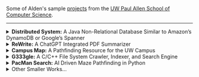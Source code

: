 Some of Alden's sample [projects](https://aldenhinden.github.io/UW-Coding-Projects/) from the [UW Paul Allen School of Computer Science](https://www.cs.washington.edu/). 

---

<details>
<summary><b>Distributed System:</b> A Java Non-Relational Database Similar to Amazon’s DynamoDB or 
Google’s Spanner</summary><br>
<p>
The quarter-long goal of this project was to build a sharded, linearizable, scalable, fault-tolerant, 
highly available key-value store, with dynamic load balancing and atomic multi-key transactions.
</p>
<p>
The project was primarily written in Java, beginning with the creation of a personalized key-value store. Fault 
tolerance was attempted first with a primary/backup system, wherein two servers act together to 
guarantee no state is lost or altered from the client's perspective. The client talks to the primary, 
who executes after the backup has processed the request as well. The servers interact with a ViewServer 
who tells them who is primary and who is backup at any given time. Linearizability was guaranteed through "exactly
once" semantics, where clients would retry requests on timers and servers use cached results for already executed 
requests. 
</p>
<p>
To guarantee linearizability of commands in the event that the ViewServer goes down, a Paxos protocol 
was then implemented. The version implemented in class was adapted from <a href="https://paxos.systems/">this</a> 
paper. In general, clients send requests to all replicas, of which only the leader of the Paxos group processes, 
then broadcasting the request to all other replicas for consensus. Once consensus on the order of commands has 
been reached, the leader processes the request and replies to the client, with the replicas doing the same, all storing 
commands in their own log which is updated by the leader through heartbeat messages. Servers talk to each other through 
a series of messages that each contain their own functionality, and timers are used to solve network latency issues, 
including message delays, reorders, and drops. "Exactly once" semantics are still guaranteed. 
</p>
<p>
Scalability is addressed by creating a transactional key-value store that can handle sets of client requests, while 
the keys are sharded across the servers using consistent virtual hashing. A ShardMaster manages a sequence of numbered 
configurations describing a set of replica groups and an assignment of shards. Each replica group runs the previously 
implemented Paxos protocol to guarantee linearizability of commands. To help guarantee high availability, the 
ShardMaster will dynamically load balance the store, determining if a new configuration is necessary and redistributing 
shards to new groups as they come and go or as keys become more popular. Lastly, transactions are processed using a 
two-phase commit strategy so that commands can be executed across shard groups. 
</p>
<p>
Please reach out to me via email at aldenhinden@gmail.com or aghs@cs.washington.edu for code. I would be happy to 
discuss this project further as it was one of my favorites, and this is a very succinct description. 
</p>
</details>


<details>
<summary><b>ReWrite:</b> A ChatGPT Integrated PDF Summarizer</summary><br>
Full stack development on a team integrating the ChatGPT API into an Angular CLI website, using prompt engineering and JavaScript web scraping to return summaries of uploaded PDFs. Experience configuring a virtual private server to fully deploy the website using Vultr. Continuous integration and testing experience.
</details>


<details>
<summary><b>Campus Map:</b> A Pathfinding Resource for the UW Campus</summary><br>
Full implementation of Dijkstra’s algorithm to find the shortest path between buildings on UW campus using a personalized, generic graph data structure in Java. Front-end UI integration with HTML and ReactJS. Practice with simple HTTP servers in Java.
</details>


<details>
<summary><b>G333gle:</b> A C/C++ File System Crawler, Indexer, and Search Engine</summary><br>
Created LinkedList and HashMap data structures in C to integrate with C++ index file to serve as back-end of a simple word-matching “mini Google”. Practice with C/C++ HTTP server implementation.
</details>


<details>
<summary><b>PacMan Search:</b> AI Driven Maze Pathfinding in Python</summary><br>
Optimizing maze pathfinding in Python with BFS, DFS, UCS, A* search, Alpha-Beta Pruning, and practice with evaluation functions. Further exploration into reinforcement learning with value iteration, Epsilon Greedy, Q-learning, and particle filtering
</details>


<details>
<summary>Other Smaller Works...</summary><br>

<div style="margin-left: 25px;">
<details>
<summary>Census Map</summary>
Practice with Java’s ForkJoinPool framework, using parallelism to compute query responses on a US population map.
</details>

<details>
<summary>Java Data Structures</summary>
Stacks, Queues, AVL Trees, and much more!
</details>
</div>


</details>